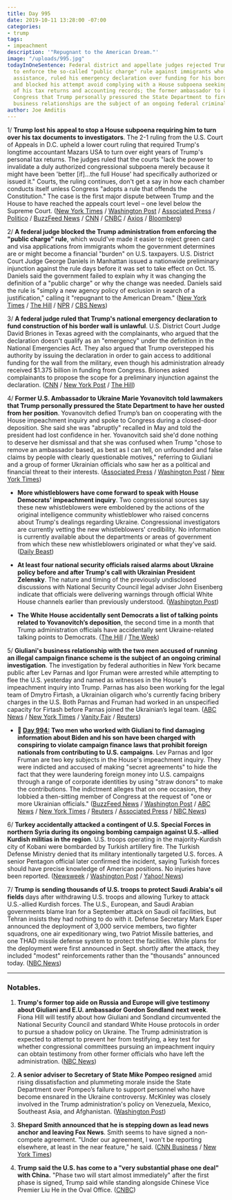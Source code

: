 ```yaml
---
title: Day 995
date: 2019-10-11 13:28:00 -07:00
categories:
- trump
tags:
- impeachment
description: '"Repugnant to the American Dream."'
image: "/uploads/995.jpg"
todayInOneSentence: Federal district and appellate judges rejected Trump's attempt
  to enforce the so-called "public charge" rule against immigrants who receive public
  assistance, ruled his emergency declaration over funding for his border wall illegal,
  and blocked his attempt avoid complying with a House subpoena seeking eight years
  of his tax returns and accounting records; the former ambassador to Ukraine told
  Congress that Trump personally pressured the State Department to fire her; and Giuliani's
  business relationships are the subject of an ongoing federal criminal investigation.
author: Joe Amditis
---
```


1/ **Trump lost his appeal to stop a House subpoena requiring him to turn over his tax documents to investigators**. The 2-1 ruling from the U.S. Court of Appeals in D.C. upheld a lower court ruling that required Trump's longtime accountant Mazars USA to turn over eight years of Trump's personal tax returns. The judges ruled that the courts "lack the power to invalidate a duly authorized congressional subpoena merely because it might have been 'better \[if\]...the full House' had specifically authorized or issued it." Courts, the ruling continues, don't get a say in how each chamber conducts itself unless Congress "adopts a rule that offends the Constitution." The case is the first major dispute between Trump and the House to have reached the appeals court level – one level below the Supreme Court. ([New York Times](https://www.nytimes.com/2019/10/11/us/politics/mazars-trump-tax-returns.html) / [Washington Post](https://www.washingtonpost.com/local/legal-issues/deutsche-bank-trump-tax-returns-congress/2019/10/10/69ef5006-eb83-11e9-9c6d-436a0df4f31d_story.html) / [Associated Press](https://apnews.com/585dc64f21ae4de99c8c24084cb00926) / [Politico](https://www.politico.com/news/2019/10/11/trump-loses-appeal-to-withhold-financial-records-from-democrats-000283) / [BuzzFeed News](https://www.buzzfeednews.com/article/zoetillman/court-trump-mazars-accounting-firm-democrats-financial) / [CNN](https://www.cnn.com/2019/10/11/politics/trump-mazars-appeal-decision/index.html) / [CNBC](https://www.cnbc.com/2019/10/11/appeals-court-rejects-trump-appeal-of-subpoena-for-tax-returns.html) / [Axios](https://www.axios.com/trump-tax-returns-house-democrats-subpoena-court-ruling-46f369a5-976c-45b6-865a-c9ec6fdc5407.html) / [Bloomberg](https://www.bloomberg.com/news/articles/2019-10-11/us-appeals-court-upholds-decision-in-trump-accountant-tax-case))

2/ **A federal judge blocked the Trump administration from enforcing the "public charge" rule**, which would've made it easier to reject green card and visa applications from immigrants whom the government determines are or might become a financial "burden" on U.S. taxpayers. U.S. District Court Judge George Daniels in Manhattan issued a nationwide preliminary injunction against the rule days before it was set to take effect on Oct. 15. Daniels said the government failed to explain why it was changing the definition of a "public charge" or why the change was needed. Daniels said the rule is "simply a new agency policy of exclusion in search of a justification," calling it "repugnant to the American Dream." ([New York Times](https://www.nytimes.com/2019/10/11/us/immigration-public-charge-injunction.html) / [The Hill](https://thehill.com/policy/healthcare/465443-judge-blocks-trump-public-charge-rule) / [NPR](https://www.npr.org/2019/10/11/769376154/n-y-judge-blocks-trump-administrations-public-charge-rule) / [CBS News](https://www.cbsnews.com/news/public-charge-rule-judge-blocks-attempt-to-deny-green-cards-and-visas-to-low-income-immigrants/))

3/ **A federal judge ruled that Trump's national emergency declaration to fund construction of his border wall is unlawful**. U.S. District Court Judge David Briones in Texas agreed with the complainants, who argued that the declaration doesn't qualify as an "emergency" under the definition in the National Emergencies Act. They also argued that Trump overstepped his authority by issuing the declaration in order to gain access to additional funding for the wall from the military, even though his administration already received $1.375 billion in funding from Congress. Briones asked complainants to propose the scope for a preliminary injunction against the declaration. ([CNN](https://www.cnn.com/2019/10/11/politics/judge-trump-border-wall-funds/index.html) / [New York Post](https://nypost.com/2019/10/11/trump-violated-the-law-by-declaring-emergency-to-divert-funds-to-border-wall-judge-rules/) / [The Hill](https://thehill.com/homenews/administration/465449-federal-judge-declares-trump-border-proclamation-unlawful))

4/ **Former U.S. Ambassador to Ukraine Marie Yovanovitch told lawmakers that Trump personally pressured the State Department to have her ousted from her position**. Yovanovitch defied Trump’s ban on cooperating with the House impeachment inquiry and spoke to Congress during a closed-door deposition. She said she was "abruptly" recalled in May and told the president had lost confidence in her. Yovanovitch said she'd done nothing to deserve her dismissal and that she was confused when Trump "chose to remove an ambassador based, as best as I can tell, on unfounded and false claims by people with clearly questionable motives," referring to Giuliani and a group of former Ukrainian officials who saw her as a political and financial threat to their interests. ([Associated Press](https://apnews.com/470b8da7d0da439686342904906c5f43) / [Washington Post](https://www.washingtonpost.com/national-security/ousted-ukraine-envoy-marie-yovanovitch-expected-to-testify-in-impeachment-inquiry-today/2019/10/11/d571830e-eba0-11e9-85c0-85a098e47b37_story.html) / [New York Times](https://www.nytimes.com/2019/10/11/us/politics/marie-yovanovitch-trump-impeachment.html))

* **More whistleblowers have come forward to speak with House Democrats' impeachment inquiry**. Two congressional sources say these new whistleblowers were emboldened by the actions of the original intelligence community whistleblower who raised concerns about Trump's dealings regarding Ukraine. Congressional investigators are currently vetting the new whistleblowers' credibility. No information is currently available about the departments or areas of government from which these new whistleblowers originated or what they've said. ([Daily Beast](https://www.thedailybeast.com/more-potential-whistleblowers-are-contacting-congress))

* **At least four national security officials raised alarms about Ukraine policy before and after Trump's call with Ukrainian President Zelensky**. The nature and timing of the previously undisclosed discussions with National Security Council legal adviser John Eisenberg indicate that officials were delivering warnings through official White House channels earlier than previously understood. ([Washington Post](https://www.washingtonpost.com/national-security/at-least-four-national-security-officials-raised-alarms-about-ukraine-policy-before-and-after-trump-call-with-ukrainian-president/2019/10/10/ffe0c88a-eb6d-11e9-9c6d-436a0df4f31d_story.html))

* **The White House accidentally sent Democrats a list of talking points related to Yovanovitch’s deposition**, the second time in a month that Trump administration officials have accidentally sent Ukraine-related talking points to Democrats. ([The Hill](https://thehill.com/homenews/house/465457-white-house-accidentally-sends-ukraine-talking-points-to-democrats-again) / [The Week](https://theweek.com/speedreads/871264/white-house-accidentally-sent-ukraine-talking-points-house-democrats-again))

5/ **Giuliani's business relationship with the two men accused of running an illegal campaign finance scheme is the subject of an ongoing criminal investigation**. The investigation by federal authorities in New York became public after Lev Parnas and Igor Fruman were arrested while attempting to flee the U.S. yesterday and named as witnesses in the House's impeachment inquiry into Trump. Parnas has also been working for the legal team of Dmytro Firtash, a Ukrainian oligarch who's currently facing bribery charges in the U.S. Both Parnas and Fruman had worked in an unspecified capacity for Firtash before Parnas joined the Ukrainian’s legal team. ([ABC News](https://abcnews.go.com/Politics/rudy-giulianis-relationship-arrested-men-subject-criminal-investigation/story?id=66212654) / [New York Times](https://www.nytimes.com/2019/10/10/us/politics/rudy-giuliani-ukraine-associates.html) / [Vanity Fair](https://www.vanityfair.com/news/2019/10/rudy-giuliani-lev-parnas-igor-fruman) / [Reuters](https://www.reuters.com/article/us-usa-trump-whistleblower-firtash/indicted-giuliani-associate-worked-on-behalf-of-ukrainian-oligarch-firtash-idUSKBN1WQ2H5))

* **📌 [Day 994:](https://whatthefuckjusthappenedtoday.com/#1-two-men-who-worked-with-giuliani-t)** **Two men who worked with Giuliani to find damaging information about Biden and his son have been charged with conspiring to violate campaign finance laws that prohibit foreign nationals from contributing to U.S. campaigns**. Lev Parnas and Igor Fruman are two key subjects in the House's impeachment inquiry. They were indicted and accused of making "secret agreements" to hide the fact that they were laundering foreign money into U.S. campaigns through a range of corporate identities by using "straw donors" to make the contributions. The indictment alleges that on one occasion, they lobbied a then-sitting member of Congress at the request of "one or more Ukrainian officials." ([BuzzFeed News](https://www.buzzfeednews.com/article/zoetillman/lev-parnas-igor-fruman-arrested-giuliani-ukraine) / [Washington Post](https://www.washingtonpost.com/politics/two-business-associates-of-trumps-personal-lawyer-giuliani-have-been-arrested-and-are-in-custody/2019/10/10/9f9c101a-eb63-11e9-9306-47cb0324fd44_story.html) / [ABC News](https://abcnews.go.com/Politics/men-ties-giuliani-arrested-campaign-finance-charges-florida/story?id=66181930) / [New York Times](https://www.nytimes.com/2019/10/10/us/politics/lev-parnas-igor-fruman-arrested-giuliani.html) / [Reuters](https://www.reuters.com/article/us-usa-trump-whistleblower-idUSKBN1WP0GM) / [Associated Press](https://apnews.com/c9125e9ccd894965bbf2860100366779) / [NBC News](https://www.nbcnews.com/politics/donald-trump/florida-businessmen-who-helped-giuliani-ukraine-arrested-campaign-finance-charges-n1064606))

6/ **Turkey accidentally attacked a contingent of U.S. Special Forces in northern Syria during its ongoing bombing campaign against U.S.-allied Kurdish militias in the region**. U.S. troops operating in the majority-Kurdish city of Kobani were bombarded by Turkish artillery fire. The Turkish Defense Ministry denied that its military intentionally targeted U.S. forces. A senior Pentagon official later confirmed the incident, saying Turkish forces should have precise knowledge of American positions. No injuries have been reported. ([Newsweek](https://www.newsweek.com/us-troops-syria-turkey-1464727) / [Washington Post](https://www.washingtonpost.com/national-security/2019/10/12/us-forces-say-turkey-was-deliberately-bracketing-american-forces-with-artillery-fire-syria/) / [Yahoo! News](https://news.yahoo.com/turkey-bombs-u-special-forces-200210098.html))

7/ **Trump is sending thousands of U.S. troops to protect Saudi Arabia's oil fields** days after withdrawing U.S. troops and allowing Turkey to attack U.S.-allied Kurdish forces. The U.S., European, and Saudi Arabian governments blame Iran for a September attack on Saudi oil facilities, but Tehran insists they had nothing to do with it. Defense Secretary Mark Esper announced the deployment of 3,000 service members, two fighter squadrons, one air expeditionary wing, two Patriot Missile batteries, and one THAD missile defense system to protect the facilities. While plans for the deployment were first announced in Sept. shortly after the attack, they included "modest" reinforcements rather than the "thousands" announced today. ([NBC News](https://www.nbcnews.com/news/mideast/trump-admin-sending-thousands-more-troops-saudi-arabia-n1065051))

---

### Notables.

1. **Trump's former top aide on Russia and Europe will give testimony about Giuliani and E.U. ambassador Gordon Sondland next week**. Fiona Hill will testify about how Giuliani and Sondland circumvented the National Security Council and standard White House protocols in order to pursue a shadow policy on Ukraine. The Trump administration is expected to attempt to prevent her from testifying, a key test for whether congressional committees pursuing an impeachment inquiry can obtain testimony from other former officials who have left the administration. ([NBC News](https://www.nbcnews.com/politics/donald-trump/trump-s-former-russia-adviser-set-give-damning-testimony-giuliani-n1064846))

2. **A senior adviser to Secretary of State Mike Pompeo resigned** amid rising dissatisfaction and plummeting morale inside the State Department over Pompeo’s failure to support personnel who have become ensnared in the Ukraine controversy. McKinley was closely involved in the Trump administration's policy on Venezuela, Mexico, Southeast Asia, and Afghanistan. ([Washington Post](https://www.washingtonpost.com/national-security/senior-adviser-to-pompeo-resigns/2019/10/10/0d771aa2-ebb5-11e9-85c0-85a098e47b37_story.html))

3. **Shepard Smith announced that he is stepping down as lead news anchor and leaving Fox News**. Smith seems to have signed a non-compete agreement. "Under our agreement, I won't be reporting elsewhere, at least in the near feature," he said. ([CNN Business](https://www.cnn.com/2019/10/11/media/shepard-smith-leaving-fox-news/index.html) / [New York Times](https://www.nytimes.com/2019/10/11/business/media/shepard-smith-fox-news.html))

4. **Trump said the U.S. has come to a "very substantial phase one deal" with China.** "Phase two will start almost immediately" after the first phase is signed, Trump said while standing alongside Chinese Vice Premier Liu He in the Oval Office. ([CNBC](https://www.cnbc.com/2019/10/11/trump-says-us-has-come-to-a-substantial-phase-one-deal-with-china.html))
